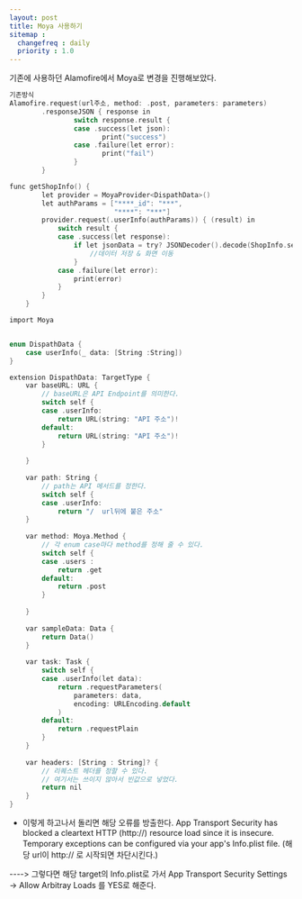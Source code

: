```yaml
---
layout: post
title: Moya 사용하기
sitemap :
  changefreq : daily
  priority : 1.0
---
```


기존에 사용하던 Alamofire에서 Moya로 변경을 진행해보았다.

```c
기존방식
Alamofire.request(url주소, method: .post, parameters: parameters)
        .responseJSON { response in
                switch response.result {
                case .success(let json):
                       print("success")
                case .failure(let error):
                       print("fail")
                }
        }
```


```c
func getShopInfo() {
        let provider = MoyaProvider<DispathData>()
        let authParams = ["****_id": "***",
                          "****": "***"]
        provider.request(.userInfo(authParams)) { (result) in
            switch result {
            case .success(let response):
                if let jsonData = try? JSONDecoder().decode(ShopInfo.self, from: response.data) {
                    //데이터 저장 & 화면 이동  
                }
            case .failure(let error):
                print(error)
            }
        }
    }
```


```c
import Moya


enum DispathData {
    case userInfo(_ data: [String :String])
}

extension DispathData: TargetType {
    var baseURL: URL {
        // baseURL은 API Endpoint를 의미한다.
        switch self {
        case .userInfo:
            return URL(string: "API 주소")!
        default:
            return URL(string: "API 주소")!
        }
        
    }
    
    var path: String {
        // path는 API 메서드를 정한다.
        switch self { 
        case .userInfo:
            return "/  url뒤에 붙은 주소"
    }
    
    var method: Moya.Method {
        // 각 enum case마다 method를 정해 줄 수 있다.
        switch self {
        case .users :
            return .get
        default:
            return .post
        }
        
    }
    
    var sampleData: Data {
        return Data()
    }
    
    var task: Task {               
        switch self {
        case .userInfo(let data):
            return .requestParameters(
                parameters: data,
                encoding: URLEncoding.default
            )
        default:
            return .requestPlain
        }
    }
    
    var headers: [String : String]? {
        // 리퀘스트 헤더를 정할 수 있다.
        // 여기서는 쓰이지 않아서 빈값으로 넣었다.
        return nil
    }
}

```
- 이렇게 하고나서 돌리면 해당 오류를 방출한다.
App Transport Security has blocked a cleartext HTTP (http://) resource load since it is insecure. Temporary exceptions can be configured via your app's Info.plist file. (해당 url이 http:// 로 시작되면 차단시킨다.)

----> 그렇다면 해당 target의 Info.plist로 가서 App Transport Security Settings -> Allow Arbitray Loads 를 YES로 해준다.

